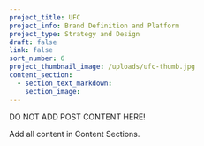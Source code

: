 ```yaml
---
project_title: UFC
project_info: Brand Definition and Platform
project_type: Strategy and Design
draft: false
link: false
sort_number: 6
project_thumbnail_image: /uploads/ufc-thumb.jpg
content_section:
  - section_text_markdown:
    section_image:
---
```

DO NOT ADD POST CONTENT HERE!

Add all content in Content Sections.
